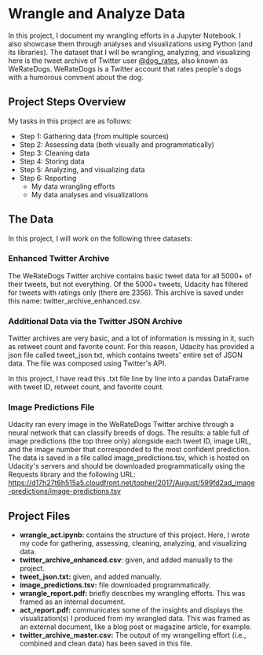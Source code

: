 # Wrangle and Analyze Data

In this project, I document my wrangling efforts in a Jupyter Notebook. I also showcase them through analyses and visualizations using Python (and its libraries). The dataset that I will be wrangling, analyzing, and visualizing here is the tweet archive of Twitter user [@dog_rates](https://twitter.com/dog_rates), also known as WeRateDogs. WeRateDogs is a Twitter account that rates people's dogs with a humorous comment about the dog.

## Project Steps Overview
My tasks in this project are as follows:
* Step 1: Gathering data (from multiple sources)
* Step 2: Assessing data (both visually and programmatically)
* Step 3: Cleaning data
* Step 4: Storing data
* Step 5: Analyzing, and visualizing data
* Step 6: Reporting
    * My data wrangling efforts
    * My data analyses and visualizations

## The Data
In this project, I will work on the following three datasets:
### Enhanced Twitter Archive
The WeRateDogs Twitter archive contains basic tweet data for all 5000+ of their tweets, but not everything. Of the 5000+ tweets, Udacity has filtered for tweets with ratings only (there are 2356). This archive is saved under this name: twitter_archive_enhanced.csv.
### Additional Data via the Twitter JSON Archive
Twitter archives are very basic, and a lot of information is missing in it, such as retweet count and favorite count. For this reason, Udacity has provided a json file called  tweet_json.txt, which contains tweets' entire set of JSON data. The file was composed using Twitter's API.

In this project, I have read this .txt file line by line into a pandas DataFrame with tweet ID, retweet count, and favorite count.
### Image Predictions File
Udacity ran every image in the WeRateDogs Twitter archive through a neural network that can classify breeds of dogs. The results: a table full of image predictions (the top three only) alongside each tweet ID, image URL, and the image number that corresponded to the most confident prediction. The data is saved in a file called image_predictions.tsv, which is hosted on Udacity's servers and should be downloaded programmatically using the Requests library and the following URL: https://d17h27t6h515a5.cloudfront.net/topher/2017/August/599fd2ad_image-predictions/image-predictions.tsv

## Project Files
* __wrangle_act.ipynb:__ contains the structure of this project. Here, I wrote my code for gathering, assessing, cleaning, analyzing, and visualizing data.
* __twitter_archive_enhanced.csv__: given, and added manually to the project.
* __tweet_json.txt:__ given, and added manually.
* __image_predictions.tsv:__ file downloaded programmatically.
* __wrangle_report.pdf:__ briefly describes my wrangling efforts. This was framed as an internal document.
* __act_report.pdf:__ communicates some of the insights and displays the visualization(s) I produced from my wrangled data. This was framed as an external document, like a blog post or magazine article, for example.
* __twitter_archive_master.csv:__ The output of my wrangelling effort (i.e., combined and clean data) has been saved in this file.

